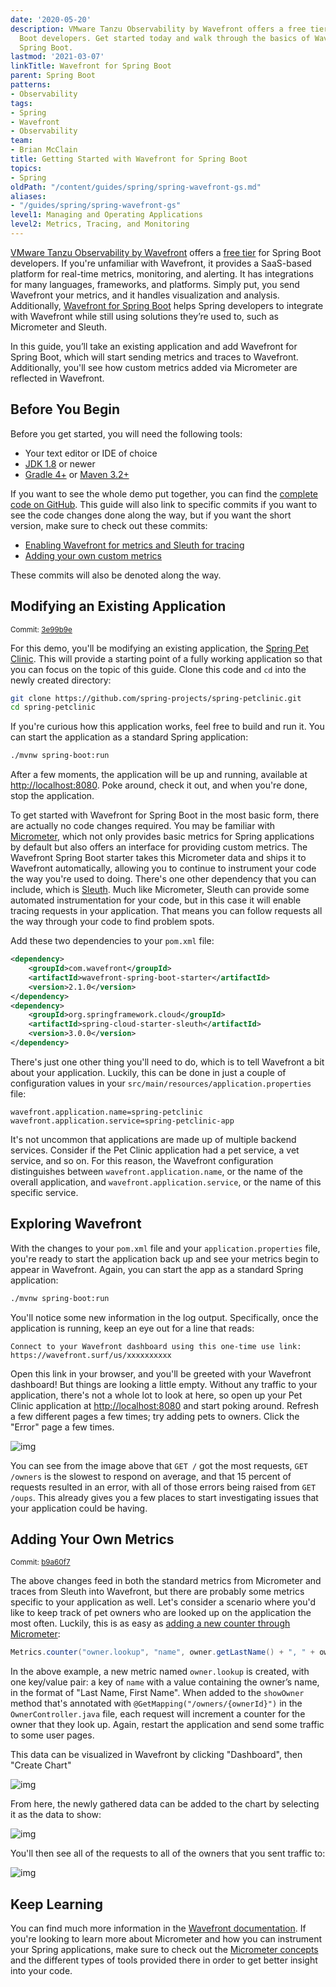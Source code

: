 ```yaml
---
date: '2020-05-20'
description: VMware Tanzu Observability by Wavefront offers a free tier for Spring
  Boot developers. Get started today and walk through the basics of Wavefront for
  Spring Boot.
lastmod: '2021-03-07'
linkTitle: Wavefront for Spring Boot
parent: Spring Boot
patterns:
- Observability
tags:
- Spring
- Wavefront
- Observability
team:
- Brian McClain
title: Getting Started with Wavefront for Spring Boot
topics:
- Spring
oldPath: "/content/guides/spring/spring-wavefront-gs.md"
aliases:
- "/guides/spring/spring-wavefront-gs"
level1: Managing and Operating Applications
level2: Metrics, Tracing, and Monitoring
---
```


[VMware Tanzu Observability by Wavefront](https://www.wavefront.com/) offers a [free tier](https://tanzu.vmware.com/content/blog/byo-spring-boot-apps-tanzu-observability-for-free-no-sign-up-needed) for Spring Boot developers. If you're unfamiliar with Wavefront, it provides a SaaS-based platform for real-time metrics, monitoring, and alerting. It has integrations for many languages, frameworks, and platforms. Simply put, you send Wavefront your metrics, and it handles visualization and analysis. Additionally, [Wavefront for Spring Boot](https://docs.wavefront.com/wavefront_springboot.html) helps Spring developers to integrate with Wavefront while still using solutions they’re used to, such as Micrometer and Sleuth. 

In this guide, you’ll take an existing application and add Wavefront for Spring Boot, which will start sending metrics and traces to Wavefront. Additionally, you'll see how custom metrics added via Micrometer are reflected in Wavefront.

## Before You Begin

Before you get started, you will need the following tools:

- Your text editor or IDE of choice
- [JDK 1.8](https://adoptopenjdk.net/) or newer
- [Gradle 4+](https://gradle.org/install/) or [Maven 3.2+](https://maven.apache.org/download.cgi)

If you want to see the whole demo put together, you can find the [complete code on GitHub](https://github.com/BrianMMcClain/spring-petclinic-wavefront). This guide will also link to specific commits if you want to see the code changes done along the way, but if you want the short version, make sure to check out these commits:

- [Enabling Wavefront for metrics and Sleuth for tracing](https://github.com/BrianMMcClain/spring-petclinic-wavefront/commit/3e99b9ece141179385ab28069ea381dd8b35bb94)
- [Adding your own custom metrics](https://github.com/BrianMMcClain/spring-petclinic-wavefront/commit/b9a60f71ef26e6ace615b99a8a5e7afc5e4ae30c)

These commits will also be denoted along the way.

## Modifying an Existing Application

<sup>Commit: [3e99b9e](https://github.com/BrianMMcClain/spring-petclinic-wavefront/commit/3e99b9ece141179385ab28069ea381dd8b35bb94)</sup>

For this demo, you'll be modifying an existing application, the [Spring Pet Clinic](https://github.com/spring-projects/spring-petclinic). This will provide a starting point of a fully working application so that you can focus on the topic of this guide. Clone this code and `cd` into the newly created directory:

```bash
git clone https://github.com/spring-projects/spring-petclinic.git
cd spring-petclinic
```

If you're curious how this application works, feel free to build and run it. You can start the application as a standard Spring application:

```bash
./mvnw spring-boot:run
```

After a few moments, the application will be up and running, available at [http://localhost:8080](http://localhost:8080/). Poke around, check it out, and when you're done, stop the application.

To get started with Wavefront for Spring Boot in the most basic form, there are actually no code changes required. You may be familiar with [Micrometer](https://micrometer.io/), which not only provides basic metrics for Spring applications by default but also offers an interface for providing custom metrics. The Wavefront Spring Boot starter takes this Micrometer data and ships it to Wavefront automatically, allowing you to continue to instrument your code the way you're used to doing. There's one other dependency that you can include, which is [Sleuth](https://spring.io/projects/spring-cloud-sleuth). Much like Micrometer, Sleuth can provide some automated instrumentation for your code, but in this case it will enable tracing requests in your application. That means you can follow requests all the way through your code to find problem spots. 

Add these two dependencies to your `pom.xml` file:

```xml
<dependency>
    <groupId>com.wavefront</groupId>
    <artifactId>wavefront-spring-boot-starter</artifactId>
    <version>2.1.0</version>
</dependency>
<dependency>
    <groupId>org.springframework.cloud</groupId>
    <artifactId>spring-cloud-starter-sleuth</artifactId>
    <version>3.0.0</version>
</dependency>
```

There's just one other thing you'll need to do, which is to tell Wavefront  a bit about your application. Luckily, this can be done in just a couple of configuration values in your `src/main/resources/application.properties` file:

```
wavefront.application.name=spring-petclinic
wavefront.application.service=spring-petclinic-app
```

It's not uncommon that applications are made up of multiple backend services. Consider if the Pet Clinic application had a pet service, a vet service, and so on. For this reason, the Wavefront configuration distinguishes between `wavefront.application.name`, or the name of the overall application, and `wavefront.application.service`, or the name of this specific service.

## Exploring Wavefront

With the changes to your `pom.xml` file and your `application.properties` file, you're ready to start the application back up and see your metrics begin to appear in Wavefront. Again, you can start the app as a standard Spring application:

```bash
./mvnw spring-boot:run
```

You'll notice some new information in the log output. Specifically, once the application is running, keep an eye out for a line that reads:


```
Connect to your Wavefront dashboard using this one-time use link:
https://wavefront.surf/us/xxxxxxxxxx
```

Open this link in your browser, and you'll be greeted with your Wavefront dashboard! But things are looking a little empty. Without any traffic to your application, there's not a whole lot to look at here, so open up your Pet Clinic application at [http://localhost:8080](http://localhost:8080/) and start poking around. Refresh a few different pages a few times; try adding pets to owners. Click the "Error" page a few times.

![img](/images/guides/spring/screenshots/spring-wavefront-01.png)

You can see from the image above that `GET /` got the most requests, `GET /owners` is the slowest to respond on average, and that 15 percent of requests resulted in an error, with all of those errors being raised from `GET /oups`. This already gives you a few places to start investigating issues that your application could be having.

## Adding Your Own Metrics

<sup>Commit: [b9a60f7](https://github.com/BrianMMcClain/spring-petclinic-wavefront/commit/b9a60f71ef26e6ace615b99a8a5e7afc5e4ae30c)</sup>

The above changes feed in both the standard metrics from Micrometer and traces from Sleuth into Wavefront, but there are probably some metrics specific to your application as well. Let's consider a scenario where you'd like to keep track of pet owners who are looked up on the application the most often. Luckily, this is as easy as [adding a new counter through Micrometer](https://micrometer.io/docs/concepts#_counters):

```java
Metrics.counter("owner.lookup", "name", owner.getLastName() + ", " + owner.getFirstName()).increment();
```

In the above example, a new metric named `owner.lookup` is created, with one key/value pair: a key of `name` with a value containing the owner’s name, in the format of "Last Name, First Name". When added to the `showOwner` method that's annotated with `@GetMapping("/owners/{ownerId}")` in the `OwnerController.java` file, each request will increment a counter for the owner that they look up. Again, restart the application and send some traffic to some user pages.

This data can be visualized in Wavefront by clicking "Dashboard", then "Create Chart"

![img](/images/guides/spring/screenshots/spring-wavefront-02.png)

From here, the newly gathered data can be added to the chart by selecting it as the data to show:

![img](/images/guides/spring/screenshots/spring-wavefront-03.png)

You'll then see all of the requests to all of the owners that you sent traffic to:

![img](/images/guides/spring/screenshots/spring-wavefront-04.png)

## Keep Learning

You can find much more information in the [Wavefront documentation](https://docs.wavefront.com/micrometer.html). If you're looking to learn more about Micrometer and how you can instrument your Spring applications, make sure to check out the [Micrometer concepts](https://micrometer.io/docs/concepts) and the different types of tools provided there  in order to get better insight into your code.
